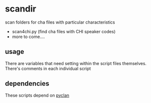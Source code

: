 # scandir

scan folders for cha files with particular characteristics


- scan4chi.py (find cha files with CHI speaker codes)
- more to come....


## usage

There are variables that need setting within the script files themselves.
There's comments in each individual script


## dependencies

These scripts depend on [pyclan](https://github.com/SeedlingsBabylab/pyclan)